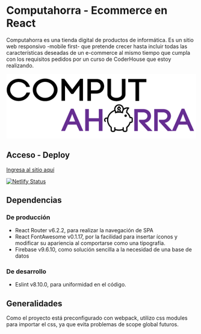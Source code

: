# Computahorra - Ecommerce en React  

Computahorra es una tienda digital de productos de informática. Es un sitio web responsivo -mobile first- que pretende crecer hasta incluir todas las características deseadas de un e-commerce al mismo tiempo que cumpla con los requisitos pedidos por un curso de CoderHouse que estoy realizando.

![Logo de Computahorra](https://raw.githubusercontent.com/selienyorbandi/computahorra/main/src/assets/img/brandLogo.png)

## Acceso - Deploy  

[Ingresa al sitio aquí](https://computahorra.netlify.app/)

[![Netlify Status](https://api.netlify.com/api/v1/badges/c9b66c7e-af3e-4903-83f6-eaeedc784846/deploy-status)](https://computahorra.netlify.app/)

## Dependencias

### De producción

- React Router v6.2.2, para realizar la navegación de SPA
- React FontAwesome v0.1.17, por la facilidad para insertar íconos y modificar su apariencia al comportarse como una tipografía.
- Firebase v9.6.10, como solución sencilla a la necesidad de una base de datos

### De desarrollo

- Eslint v8.10.0, para uniformidad en el código.

## Generalidades

Como el proyecto está preconfigurado con webpack, utilizo css modules para importar el css, ya que evita problemas de scope global futuros.
